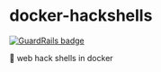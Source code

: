 # docker-hackshells

[![GuardRails badge](https://badges.production.guardrails.io/moul/docker-hackshells.svg)](https://www.guardrails.io)

:whale: web hack shells in docker
